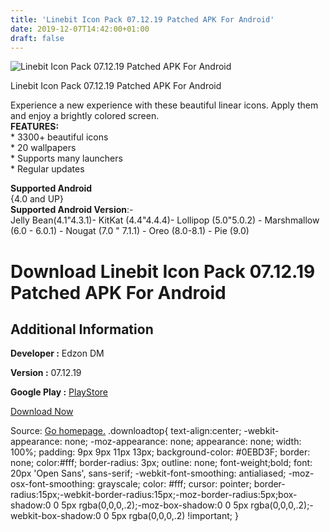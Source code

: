 ```yaml
---
title: 'Linebit Icon Pack 07.12.19 Patched APK For Android'
date: 2019-12-07T14:42:00+01:00
draft: false
---
```


![Linebit Icon Pack 07.12.19 Patched APK For Android](https://i1.wp.com/apkhome.net/wp-content/uploads/2019/12/Linebit-Icon-Pack-1.4.7-Patched-1.png "Linebit Icon Pack 07.12.19 Patched APK For Android")

  

Linebit Icon Pack 07.12.19 Patched APK For Android

Experience a new experience with these beautiful linear icons. Apply them and enjoy a brightly colored screen.  
**FEATURES:**  
\* 3300+ beautiful icons  
\* 20 wallpapers  
\* Supports many launchers  
\* Regular updates

**Supported Android**  
{4.0 and UP}  
**Supported Android Version**:-  
Jelly Bean(4.1"4.3.1)- KitKat (4.4"4.4.4)- Lollipop (5.0"5.0.2) - Marshmallow (6.0 - 6.0.1) - Nougat (7.0 " 7.1.1) - Oreo (8.0-8.1) - Pie (9.0)

Download Linebit Icon Pack 07.12.19 Patched APK For Android
===========================================================

Additional Information
----------------------

**Developer :** Edzon DM

**Version :** 07.12.19

**Google Play :** [PlayStore](https://play.google.com/store/apps/details?id=com.edzondm.linebit)

  

[Download Now](https://store4app.co/post/linebit-icon-pack-07-12-19-patched-apk-for-android_1575707669)

  
Source: [Go homepage.](https://store4app.co/post/linebit-icon-pack-07-12-19-patched-apk-for-android_1575707669) .downloadtop{ text-align:center; -webkit-appearance: none; -moz-appearance: none; appearance: none; width: 100%; padding: 9px 9px 11px 13px; background-color: #0EBD3F; border: none; color:#fff; border-radius: 3px; outline: none; font-weight;bold; font: 20px 'Open Sans', sans-serif; -webkit-font-smoothing: antialiased; -moz-osx-font-smoothing: grayscale; color: #fff; cursor: pointer; border-radius:15px;-webkit-border-radius:15px;-moz-border-radius:5px;box-shadow:0 0 5px rgba(0,0,0,.2);-moz-box-shadow:0 0 5px rgba(0,0,0,.2);-webkit-box-shadow:0 0 5px rgba(0,0,0,.2) !important; }